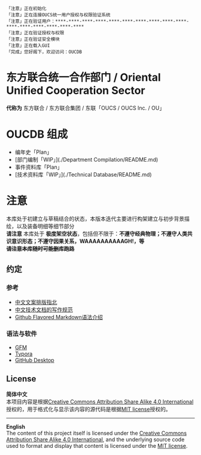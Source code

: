    「注意」正在初始化
    「注意」正在连接OUCS统一用户授权与权限验证系统
    「注意」正在验证用户：****-****-****-****-****-****-****-****-****-****-****-****-****-****-****-****
    「注意」正在验证授权与权限
    「注意」正在验证安全模块
    「注意」正在载入GUI
    「完成」您好阁下，欢迎访问：OUCDB

# 东方联合统一合作部门 / Oriental Unified Cooperation Sector

**代称为** 东方联合 / 东方联合集团 / 东联「OUCS / OUCS Inc. / OU」

# OUCDB 组成

- 编年史「Plan」
- [部门编制「WIP」](./Department Compilation/README.md)
- 事件资料库「Plan」
- [技术资料库「WIP」](./Technical Database/README.md)

# 注意
本库处于初建立与草稿结合的状态，本版本迭代主要进行构架建立与初步背景描绘，以及装备明细等细节部分  
**请注意** 本库处于 **极度架空状态**，包括但不限于：**不遵守经典物理；不遵守人类共识意识形态；不遵守因果关系，WAAAAAAAAAAGH!，等**  
**~~请注意本库随时可能删库跑路~~**

## 约定

### 参考

- [中文文案排版指北](https://github.com/sparanoid/chinese-copywriting-guidelines/blob/master/README.zh-CN.md)
- [中文技术文档的写作规范](https://github.com/ruanyf/document-style-guide)
- [Github Flavored Markdown语法介绍](https://github.com/guodongxiaren/README "README文件语法解读，即Github Flavored Markdown语法介绍")

### 语法与软件

- [GFM](https://github.github.com/gfm "Github Flavored Markdown语法标准")
- [Typora](https://typora.io/ "写作软件")
- [GitHub Desktop](https://desktop.github.com)

## License

**简体中文**  
本项目内容是根据[Creative Commons Attribution Share Alike 4.0 International](https://choosealicense.com/licenses/cc-by-sa-4.0/)授权的，用于格式化与显示该内容的源代码是根据[MIT license](LICENSE.md)授权的。

----

**English**  
The content of this project itself is licensed under the [Creative Commons Attribution Share Alike 4.0 International](https://choosealicense.com/licenses/cc-by-sa-4.0/), and the underlying source code used to format and display that content is licensed under the [MIT license](LICENSE.md).
